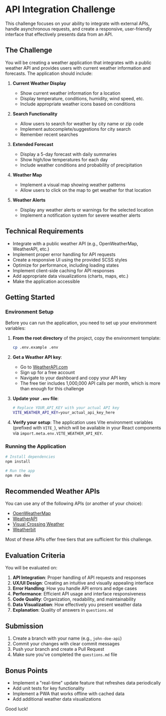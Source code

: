 # API Integration Challenge

This challenge focuses on your ability to integrate with external APIs, handle asynchronous requests, and create a responsive, user-friendly interface that effectively presents data from an API.

## The Challenge

You will be creating a weather application that integrates with a public weather API and provides users with current weather information and forecasts. The application should include:

1. **Current Weather Display**
   - Show current weather information for a location
   - Display temperature, conditions, humidity, wind speed, etc.
   - Include appropriate weather icons based on conditions

2. **Search Functionality**
   - Allow users to search for weather by city name or zip code
   - Implement autocomplete/suggestions for city search
   - Remember recent searches

3. **Extended Forecast**
   - Display a 5-day forecast with daily summaries
   - Show high/low temperatures for each day
   - Include weather conditions and probability of precipitation

4. **Weather Map**
   - Implement a visual map showing weather patterns
   - Allow users to click on the map to get weather for that location

5. **Weather Alerts**
   - Display any weather alerts or warnings for the selected location
   - Implement a notification system for severe weather alerts

## Technical Requirements

- Integrate with a public weather API (e.g., OpenWeatherMap, WeatherAPI, etc.)
- Implement proper error handling for API requests
- Create a responsive UI using the provided SCSS styles
- Optimize for performance, including loading states
- Implement client-side caching for API responses
- Add appropriate data visualizations (charts, maps, etc.)
- Make the application accessible

## Getting Started

### Environment Setup

Before you can run the application, you need to set up your environment variables:

1. **From the root directory** of the project, copy the environment template:
   ```bash
   cp .env.example .env
   ```

2. **Get a Weather API key**:
   - Go to [WeatherAPI.com](https://www.weatherapi.com/)
   - Sign up for a free account
   - Navigate to your dashboard and copy your API key
   - The free tier includes 1,000,000 API calls per month, which is more than enough for this challenge

3. **Update your `.env` file**:
   ```bash
   # Replace YOUR_API_KEY with your actual API key
   VITE_WEATHER_API_KEY=your_actual_api_key_here
   ```

4. **Verify your setup**:
   The application uses Vite environment variables (prefixed with `VITE_`), which will be available in your React components via `import.meta.env.VITE_WEATHER_API_KEY`.

### Running the Application

```bash
# Install dependencies
npm install

# Run the app
npm run dev
```

## Recommended Weather APIs

You can use any of the following APIs (or another of your choice):
- [OpenWeatherMap](https://openweathermap.org/api)
- [WeatherAPI](https://www.weatherapi.com/)
- [Visual Crossing Weather](https://www.visualcrossing.com/weather-api)
- [Weatherbit](https://www.weatherbit.io/api)

Most of these APIs offer free tiers that are sufficient for this challenge.

## Evaluation Criteria

You will be evaluated on:

1. **API Integration**: Proper handling of API requests and responses
2. **UX/UI Design**: Creating an intuitive and visually appealing interface
3. **Error Handling**: How you handle API errors and edge cases
4. **Performance**: Efficient API usage and interface responsiveness
5. **Code Quality**: Organization, readability, and maintainability
6. **Data Visualization**: How effectively you present weather data
7. **Explanation**: Quality of answers in `questions.md`

## Submission

1. Create a branch with your name (e.g., `john-doe-api`)
2. Commit your changes with clear commit messages
3. Push your branch and create a Pull Request
4. Make sure you've completed the `questions.md` file

## Bonus Points

- Implement a "real-time" update feature that refreshes data periodically
- Add unit tests for key functionality
- Implement a PWA that works offline with cached data
- Add additional weather data visualizations

Good luck!
